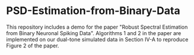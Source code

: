 # PSD-Estimation-from-Binary-Data
This repository includes a demo for the paper "Robust Spectral Estimation from Binary Neuronal Spiking Data". Algorithms 1 and 2 in the paper are implemented on our dual-tone simulated data in Section IV-A to reproduce Figure 2 of the paper.
